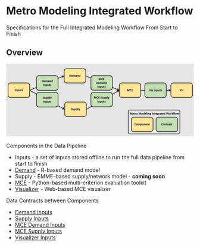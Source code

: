 # Metro Modeling Integrated Workflow

Specifications for the Full Integrated Modeling Workflow From Start to Finish

## Overview 
![integrated_workflow.JPG](integrated_workflow.JPG)

Components in the Data Pipeline
  - Inputs - a set of inputs stored offline to run the full data pipeline from start to finish
  - [Demand](https://github.com/MetroModelingServices/tdm) - R-based demand model
  - Supply - EMME-based supply/network model - **coming soon**
  - [MCE](https://github.com/MetroModelingServices/metro_mce) - Python-based multi-criterion evaluation toolkit
  - [Visualizer](https://github.com/MetroModelingServices/mceviz) - Web-based MCE visualizer
  
Data Contracts between Components
  - [Demand Inputs](demand_inputs.md)
  - [Supply Inputs](supply_inputs.md)
  - [MCE Demand Inputs](mce_demand_inputs.md)
  - [MCE Supply Inputs](mce_supply_inputs.md)
  - [Visualizer Inputs](viz_inputs.md)
